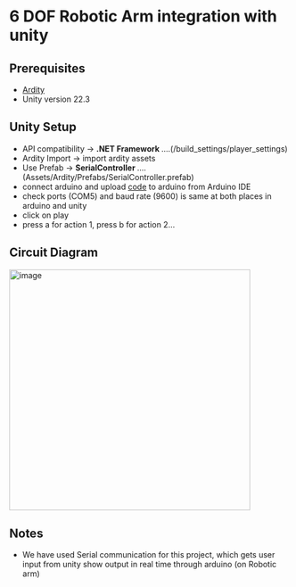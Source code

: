 # 6 DOF Robotic Arm integration with unity
## Prerequisites
* [Ardity](https://assetstore.unity.com/packages/tools/integration/ardity-arduino-unity-communication-made-easy-123819)
* Unity version 22.3

## Unity Setup
* API compatibility ->  <b>.NET Framework </b> ....(/build_settings/player_settings)
* Ardity Import -> import ardity assets
* Use Prefab ->  <b>SerialController </b>....    (Assets/Ardity/Prefabs/SerialController.prefab)
* connect arduino and upload [code](https://github.com/adijams01/Unity/blob/main/ardity_arm/6_DOF_ardity_arm/6_DOF_ardity_arm.ino) to arduino from Arduino IDE
* check ports (COM5) and baud rate (9600) is same at both places in arduino and unity
* click on play
* press a for action 1, press b for action 2...

## Circuit Diagram

<img width="432" alt="image" src="https://github.com/adijams01/Unity/assets/92617405/5137382e-ce1c-4b1c-baf6-4ac24875702b">

## Notes
* We have used Serial communication for this project, which gets user input from unity show output in real time through arduino (on Robotic arm)
